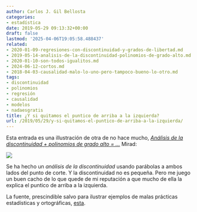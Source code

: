 ```yaml
---
author: Carlos J. Gil Bellosta
categories:
- estadística
date: 2019-05-29 09:13:32+00:00
draft: false
lastmod: '2025-04-06T19:05:58.488437'
related:
- 2020-01-09-regresiones-con-discontinuidad-y-grados-de-libertad.md
- 2019-05-14-analisis-de-la-discontinuidad-polinomios-de-grado-alto.md
- 2020-01-10-son-todos-igualitos.md
- 2024-06-12-cortos.md
- 2018-04-03-causalidad-malo-lo-uno-pero-tampoco-bueno-lo-otro.md
tags:
- discontinuidad
- polinomios
- regresión
- causalidad
- modelos
- nadaesgratis
title: ¿Y si quitamos el puntico de arriba a la izquierda?
url: /2019/05/29/y-si-quitamos-el-puntico-de-arriba-a-la-izquierda/
---
```


Esta entrada es una illustración de otra de no hace mucho, _[Análisis de la discontinuidad + polinomios de grado alto = ...](https://datanalytics.com/2019/05/14/analisis-de-la-discontinuidad-polinomios-de-grado-alto/)_ Mirad:

![](/wp-uploads/2019/05/regresion_polinomica_discontinudades.png#center)

Se ha hecho un _análisis de la discontinuidad_ usando parábolas a ambos lados del punto de corte. Y la discontinuidad no es pequeña. Pero me juego un buen cacho de lo que quede de mi reputación a que mucho de ella la explica el puntico de arriba a la izquierda.

La fuente, prescindible salvo para ilustrar ejemplos de malas prácticas estadísticas y ortográficas, [esta](http://nadaesgratis.es/admin/capital-social-y-bienes-comunales).